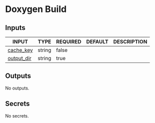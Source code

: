 # Doxygen Build

## Inputs

<!-- AUTO-DOC-INPUT:START - Do not remove or modify this section -->

|                             INPUT                              |  TYPE  | REQUIRED | DEFAULT | DESCRIPTION |
|----------------------------------------------------------------|--------|----------|---------|-------------|
|  <a name="input_cache_key"></a>[cache_key](#input_cache_key)   | string |  false   |         |             |
| <a name="input_output_dir"></a>[output_dir](#input_output_dir) | string |   true   |         |             |

<!-- AUTO-DOC-INPUT:END -->

## Outputs

<!-- AUTO-DOC-OUTPUT:START - Do not remove or modify this section -->
No outputs.
<!-- AUTO-DOC-OUTPUT:END -->

## Secrets

<!-- AUTO-DOC-SECRETS:START - Do not remove or modify this section -->
No secrets.
<!-- AUTO-DOC-SECRETS:END -->